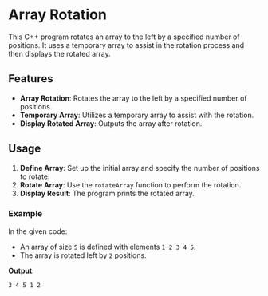 # Array Rotation

This C++ program rotates an array to the left by a specified number of positions. It uses a temporary array to assist in the rotation process and then displays the rotated array.

## Features

- **Array Rotation**: Rotates the array to the left by a specified number of positions.
- **Temporary Array**: Utilizes a temporary array to assist with the rotation.
- **Display Rotated Array**: Outputs the array after rotation.

## Usage

1. **Define Array**: Set up the initial array and specify the number of positions to rotate.
2. **Rotate Array**: Use the `rotateArray` function to perform the rotation.
3. **Display Result**: The program prints the rotated array.

### Example

In the given code:

- An array of size `5` is defined with elements `1 2 3 4 5`.
- The array is rotated left by `2` positions.

**Output**:
```bash
3 4 5 1 2

